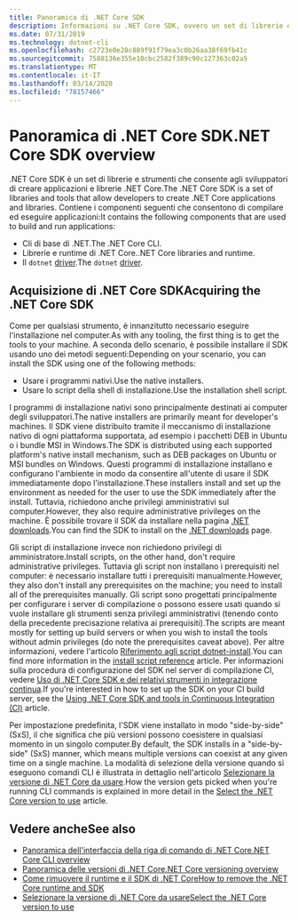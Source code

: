 ```yaml
---
title: Panoramica di .NET Core SDK
description: Informazioni su .NET Core SDK, ovvero un set di librerie e strumenti usati per creare progetti .NET Core.
ms.date: 07/31/2019
ms.technology: dotnet-cli
ms.openlocfilehash: c2723e0e28c889f91f79ea3c0b26aa38f69fb41c
ms.sourcegitcommit: 7588136e355e10cbc2582f389c90c127363c02a5
ms.translationtype: MT
ms.contentlocale: it-IT
ms.lasthandoff: 03/14/2020
ms.locfileid: "78157466"
---
```

# <a name="net-core-sdk-overview"></a><span data-ttu-id="ee0b8-103">Panoramica di .NET Core SDK</span><span class="sxs-lookup"><span data-stu-id="ee0b8-103">.NET Core SDK overview</span></span>

<span data-ttu-id="ee0b8-104">.NET Core SDK è un set di librerie e strumenti che consente agli sviluppatori di creare applicazioni e librerie .NET Core.</span><span class="sxs-lookup"><span data-stu-id="ee0b8-104">The .NET Core SDK is a set of libraries and tools that allow developers to create .NET Core applications and libraries.</span></span> <span data-ttu-id="ee0b8-105">Contiene i componenti seguenti che consentono di compilare ed eseguire applicazioni:</span><span class="sxs-lookup"><span data-stu-id="ee0b8-105">It contains the following components that are used to build and run applications:</span></span>

- <span data-ttu-id="ee0b8-106">Cli di base di .NET.</span><span class="sxs-lookup"><span data-stu-id="ee0b8-106">The .NET Core CLI.</span></span>
- <span data-ttu-id="ee0b8-107">Librerie e runtime di .NET Core.</span><span class="sxs-lookup"><span data-stu-id="ee0b8-107">.NET Core libraries and runtime.</span></span>
- <span data-ttu-id="ee0b8-108">Il `dotnet` [driver](tools/index.md#driver).</span><span class="sxs-lookup"><span data-stu-id="ee0b8-108">The `dotnet` [driver](tools/index.md#driver).</span></span>

## <a name="acquiring-the-net-core-sdk"></a><span data-ttu-id="ee0b8-109">Acquisizione di .NET Core SDK</span><span class="sxs-lookup"><span data-stu-id="ee0b8-109">Acquiring the .NET Core SDK</span></span>

<span data-ttu-id="ee0b8-110">Come per qualsiasi strumento, è innanzitutto necessario eseguire l'installazione nel computer.</span><span class="sxs-lookup"><span data-stu-id="ee0b8-110">As with any tooling, the first thing is to get the tools to your machine.</span></span> <span data-ttu-id="ee0b8-111">A seconda dello scenario, è possibile installare il SDK usando uno dei metodi seguenti:</span><span class="sxs-lookup"><span data-stu-id="ee0b8-111">Depending on your scenario, you can install the SDK using one of the following methods:</span></span>

- <span data-ttu-id="ee0b8-112">Usare i programmi nativi.</span><span class="sxs-lookup"><span data-stu-id="ee0b8-112">Use the native installers.</span></span>
- <span data-ttu-id="ee0b8-113">Usare lo script della shell di installazione.</span><span class="sxs-lookup"><span data-stu-id="ee0b8-113">Use the installation shell script.</span></span>

<span data-ttu-id="ee0b8-114">I programmi di installazione nativi sono principalmente destinati ai computer degli sviluppatori.</span><span class="sxs-lookup"><span data-stu-id="ee0b8-114">The native installers are primarily meant for developer's machines.</span></span> <span data-ttu-id="ee0b8-115">Il SDK viene distribuito tramite il meccanismo di installazione nativo di ogni piattaforma supportata, ad esempio i pacchetti DEB in Ubuntu o i bundle MSI in Windows.</span><span class="sxs-lookup"><span data-stu-id="ee0b8-115">The SDK is distributed using each supported platform's native install mechanism, such as DEB packages on Ubuntu or MSI bundles on Windows.</span></span> <span data-ttu-id="ee0b8-116">Questi programmi di installazione installano e configurano l'ambiente in modo da consentire all'utente di usare il SDK immediatamente dopo l'installazione.</span><span class="sxs-lookup"><span data-stu-id="ee0b8-116">These installers install and set up the environment as needed for the user to use the SDK immediately after the install.</span></span> <span data-ttu-id="ee0b8-117">Tuttavia, richiedono anche privilegi amministrativi sul computer.</span><span class="sxs-lookup"><span data-stu-id="ee0b8-117">However, they also require administrative privileges on the machine.</span></span> <span data-ttu-id="ee0b8-118">È possibile trovare il SDK da installare nella pagina [.NET downloads](https://dotnet.microsoft.com/download).</span><span class="sxs-lookup"><span data-stu-id="ee0b8-118">You can find the SDK to install on the [.NET downloads](https://dotnet.microsoft.com/download) page.</span></span>

<span data-ttu-id="ee0b8-119">Gli script di installazione invece non richiedono privilegi di amministratore.</span><span class="sxs-lookup"><span data-stu-id="ee0b8-119">Install scripts, on the other hand, don't require administrative privileges.</span></span> <span data-ttu-id="ee0b8-120">Tuttavia gli script non installano i prerequisiti nel computer: è necessario installare tutti i prerequisiti manualmente.</span><span class="sxs-lookup"><span data-stu-id="ee0b8-120">However, they also don't install any prerequisites on the machine; you need to install all of the prerequisites manually.</span></span> <span data-ttu-id="ee0b8-121">Gli script sono progettati principalmente per configurare i server di compilazione o possono essere usati quando si vuole installare gli strumenti senza privilegi amministrativi (tenendo conto della precedente precisazione relativa ai prerequisiti).</span><span class="sxs-lookup"><span data-stu-id="ee0b8-121">The scripts are meant mostly for setting up build servers or when you wish to install the tools without admin privileges (do note the prerequisites caveat above).</span></span> <span data-ttu-id="ee0b8-122">Per altre informazioni, vedere l'articolo [Riferimento agli script dotnet-install](tools/dotnet-install-script.md).</span><span class="sxs-lookup"><span data-stu-id="ee0b8-122">You can find more information in the [install script reference](tools/dotnet-install-script.md) article.</span></span> <span data-ttu-id="ee0b8-123">Per informazioni sulla procedura di configurazione del SDK nel server di compilazione CI, vedere [Uso di .NET Core SDK e dei relativi strumenti in integrazione continua](tools/using-ci-with-cli.md).</span><span class="sxs-lookup"><span data-stu-id="ee0b8-123">If you're interested in how to set up the SDK on your CI build server, see the [Using .NET Core SDK and tools in Continuous Integration (CI)](tools/using-ci-with-cli.md) article.</span></span>

<span data-ttu-id="ee0b8-124">Per impostazione predefinita, l'SDK viene installato in modo "side-by-side" (SxS), il che significa che più versioni possono coesistere in qualsiasi momento in un singolo computer.</span><span class="sxs-lookup"><span data-stu-id="ee0b8-124">By default, the SDK installs in a "side-by-side" (SxS) manner, which means multiple versions can coexist at any given time on a single machine.</span></span> <span data-ttu-id="ee0b8-125">La modalità di selezione della versione quando si eseguono comandi CLI è illustrata in dettaglio nell'articolo [Selezionare la versione di .NET Core da usare](versions/selection.md).</span><span class="sxs-lookup"><span data-stu-id="ee0b8-125">How the version gets picked when you're running CLI commands is explained in more detail in the [Select the .NET Core version to use](versions/selection.md) article.</span></span>

## <a name="see-also"></a><span data-ttu-id="ee0b8-126">Vedere anche</span><span class="sxs-lookup"><span data-stu-id="ee0b8-126">See also</span></span>

- [<span data-ttu-id="ee0b8-127">Panoramica dell'interfaccia della riga di comando di .NET Core</span><span class="sxs-lookup"><span data-stu-id="ee0b8-127">.NET Core CLI overview</span></span>](tools/index.md)
- [<span data-ttu-id="ee0b8-128">Panoramica delle versioni di .NET Core</span><span class="sxs-lookup"><span data-stu-id="ee0b8-128">.NET Core versioning overview</span></span>](versions/index.md)
- [<span data-ttu-id="ee0b8-129">Come rimuovere il runtime e il SDK di .NET Core</span><span class="sxs-lookup"><span data-stu-id="ee0b8-129">How to remove the .NET Core runtime and SDK</span></span>](versions/remove-runtime-sdk-versions.md)
- [<span data-ttu-id="ee0b8-130">Selezionare la versione di .NET Core da usare</span><span class="sxs-lookup"><span data-stu-id="ee0b8-130">Select the .NET Core version to use</span></span>](versions/selection.md)
